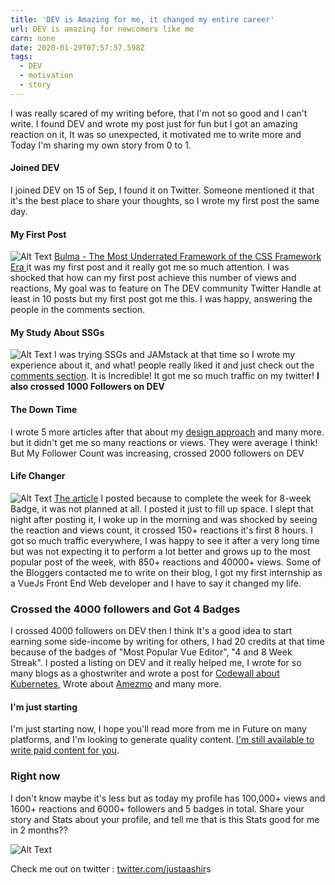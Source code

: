 ```yaml
---
title: 'DEV is Amazing for me, it changed my entire career'
url: DEV is amazing for newcomers like me
carn: none
date: 2020-01-29T07:57:57.598Z
tags:
  - DEV
  - motivation
  - story
---
```

I was really scared of my writing before, that I'm not so good and I can't write.   I found DEV and wrote my post just for fun but I got an amazing reaction on it, It was so unexpected, it motivated me to write more and Today I'm sharing my own story from 0 to 1.
#### Joined DEV
I joined DEV on 15 of Sep, I found it on Twitter. Someone mentioned it that it's the best place to share your thoughts, so I wrote my first post the same day.

#### My First Post
![Alt Text](https://thepracticaldev.s3.amazonaws.com/i/0nnpabyz9jqs21pdx2l5.png)
[Bulma - The Most Underrated Framework of the CSS Framework Era
](https://dev.to/justaashir/bulma-the-most-underrated-framework-of-the-css-framework-era-2gj8) it was my first post and it really got me so much attention. I was shocked that how can my first post achieve this number of views and reactions, My goal was to feature on The DEV community Twitter Handle at least in 10 posts but my first post got me this. I was happy, answering the people in the comments section.

#### My Study About SSGs
![Alt Text](https://thepracticaldev.s3.amazonaws.com/i/2ogw15i18y32m6o6epsn.png)
I was trying SSGs and JAMstack at that time so I wrote my experience about it, and what! people really liked it and just check out the [comments section](https://dev.to/justaashir/static-site-generators-are-not-for-me-my-experience-with-jekyll-hugo-and-netlifycms-4mo5). It is Incredible! It got me so much traffic on my twitter! **I also crossed 1000 Followers on DEV**

#### The Down Time
I wrote 5 more articles after that about my [design approach](https://dev.to/justaashir/part-1-design-approach-i-am-using-right-now-for-my-web-design-projects-coffee-shop-website-1ni6) and many more. but it didn't get me so many reactions or views. They were average I think! But My Follower Count was increasing, crossed 2000 followers on DEV

#### Life Changer
![Alt Text](https://thepracticaldev.s3.amazonaws.com/i/x23jge8ac792s53mb1aq.png)
[The article](https://dev.to/justaashir/web-development-projects-that-can-definitely-get-you-a-job-in-2019-2020-4c36) I posted because to complete the week for 8-week Badge, it was not planned at all. I posted it just to fill up space. I slept that night after posting it, I woke up in the morning and was shocked by seeing the reaction and views count, it crossed 150+ reactions it's first 8 hours. I got so much traffic everywhere, I was happy to see it after a very long time but was not expecting it to perform a lot better and grows up to the most popular post of the week, with 850+ reactions and 40000+ views. Some of the Bloggers contacted me to write on their blog, I got my first internship as a VueJs Front End Web developer and I have to say it changed my life.

### Crossed the 4000 followers and Got 4 Badges
I crossed 4000 followers on DEV then I think It's a good idea to start earning some side-income by writing for others, I had 20 credits at that time because of the badges of "Most Popular Vue Editor", "4 and 8 Week Streak". I posted a listing on DEV and it really helped me, I wrote for so many blogs as a ghostwriter and wrote a post for [Codewall about Kubernetes](https://www.codewall.co.uk/what-is-kubernetes-what-is-it-used-for/), Wrote about [Amezmo](https://www.amezmo.com/) and many more.

#### I'm just starting
I'm just starting now, I hope you'll read more from me in Future on many platforms, and I'm looking to generate quality content. [I'm still available to write paid content for you](https://dev.to/listings/forhire/i-can-write-some-amazing-content-for-your-blog-acn).

### Right now
I don't know maybe it's less but as today my profile has 100,000+ views and 1600+ reactions and 6000+ followers and 5 badges in total.
Share your story and Stats about your profile, and tell me that is this Stats good for me in 2 months??

![Alt Text](https://thepracticaldev.s3.amazonaws.com/i/egnnvp0vq4v4o9bpdq9y.png)

Check me out on twitter : [twitter.com/justaashir](https://www.twitter.com/justaashir)s
